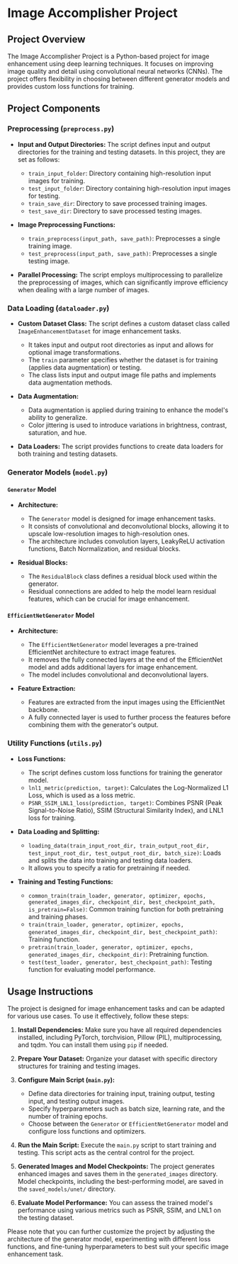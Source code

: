 # Image Accomplisher Project

## Project Overview

The Image Accomplisher Project is a Python-based project for image enhancement using deep learning techniques. It focuses on improving image quality and detail using convolutional neural networks (CNNs). The project offers flexibility in choosing between different generator models and provides custom loss functions for training.

## Project Components

### Preprocessing (`preprocess.py`)

- **Input and Output Directories:** The script defines input and output directories for the training and testing datasets. In this project, they are set as follows:
  - `train_input_folder`: Directory containing high-resolution input images for training.
  - `test_input_folder`: Directory containing high-resolution input images for testing.
  - `train_save_dir`: Directory to save processed training images.
  - `test_save_dir`: Directory to save processed testing images.

- **Image Preprocessing Functions:**
  - `train_preprocess(input_path, save_path)`: Preprocesses a single training image.
  - `test_preprocess(input_path, save_path)`: Preprocesses a single testing image.

- **Parallel Processing:** The script employs multiprocessing to parallelize the preprocessing of images, which can significantly improve efficiency when dealing with a large number of images.

### Data Loading (`dataloader.py`)

- **Custom Dataset Class:** The script defines a custom dataset class called `ImageEnhancementDataset` for image enhancement tasks.
  - It takes input and output root directories as input and allows for optional image transformations.
  - The `train` parameter specifies whether the dataset is for training (applies data augmentation) or testing.
  - The class lists input and output image file paths and implements data augmentation methods.

- **Data Augmentation:**
  - Data augmentation is applied during training to enhance the model's ability to generalize.
  - Color jittering is used to introduce variations in brightness, contrast, saturation, and hue.

- **Data Loaders:** The script provides functions to create data loaders for both training and testing datasets.

### Generator Models (`model.py`)

#### `Generator` Model

- **Architecture:**
  - The `Generator` model is designed for image enhancement tasks.
  - It consists of convolutional and deconvolutional blocks, allowing it to upscale low-resolution images to high-resolution ones.
  - The architecture includes convolution layers, LeakyReLU activation functions, Batch Normalization, and residual blocks.

- **Residual Blocks:**
  - The `ResidualBlock` class defines a residual block used within the generator.
  - Residual connections are added to help the model learn residual features, which can be crucial for image enhancement.

#### `EfficientNetGenerator` Model

- **Architecture:**
  - The `EfficientNetGenerator` model leverages a pre-trained EfficientNet architecture to extract image features.
  - It removes the fully connected layers at the end of the EfficientNet model and adds additional layers for image enhancement.
  - The model includes convolutional and deconvolutional layers.

- **Feature Extraction:**
  - Features are extracted from the input images using the EfficientNet backbone.
  - A fully connected layer is used to further process the features before combining them with the generator's output.

### Utility Functions (`utils.py`)

- **Loss Functions:**
  - The script defines custom loss functions for training the generator model.
  - `lnl1_metric(prediction, target)`: Calculates the Log-Normalized L1 Loss, which is used as a loss metric.
  - `PSNR_SSIM_LNL1_loss(prediction, target)`: Combines PSNR (Peak Signal-to-Noise Ratio), SSIM (Structural Similarity Index), and LNL1 loss for training.

- **Data Loading and Splitting:**
  - `loading_data(train_input_root_dir, train_output_root_dir, test_input_root_dir, test_output_root_dir, batch_size)`: Loads and splits the data into training and testing data loaders.
  - It allows you to specify a ratio for pretraining if needed.

- **Training and Testing Functions:**
  - `common_train(train_loader, generator, optimizer, epochs, generated_images_dir, checkpoint_dir, best_checkpoint_path, is_pretrain=False)`: Common training function for both pretraining and training phases.
  - `train(train_loader, generator, optimizer, epochs, generated_images_dir, checkpoint_dir, best_checkpoint_path)`: Training function.
  - `pretrain(train_loader, generator, optimizer, epochs, generated_images_dir, checkpoint_dir)`: Pretraining function.
  - `test(test_loader, generator, best_checkpoint_path)`: Testing function for evaluating model performance.

## Usage Instructions

The project is designed for image enhancement tasks and can be adapted for various use cases. To use it effectively, follow these steps:

1. **Install Dependencies:** Make sure you have all required dependencies installed, including PyTorch, torchvision, Pillow (PIL), multiprocessing, and tqdm. You can install them using `pip` if needed.

2. **Prepare Your Dataset:** Organize your dataset with specific directory structures for training and testing images.

3. **Configure Main Script (`main.py`):**
   - Define data directories for training input, training output, testing input, and testing output images.
   - Specify hyperparameters such as batch size, learning rate, and the number of training epochs.
   - Choose between the `Generator` or `EfficientNetGenerator` model and configure loss functions and optimizers.

4. **Run the Main Script:** Execute the `main.py` script to start training and testing. This script acts as the central control for the project.

5. **Generated Images and Model Checkpoints:** The project generates enhanced images and saves them in the `generated_images` directory. Model checkpoints, including the best-performing model, are saved in the `saved_models/unet/` directory.

6. **Evaluate Model Performance:** You can assess the trained model's performance using various metrics such as PSNR, SSIM, and LNL1 on the testing dataset.

Please note that you can further customize the project by adjusting the architecture of the generator model, experimenting with different loss functions, and fine-tuning hyperparameters to best suit your specific image enhancement task.

